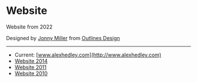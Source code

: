 # Website

Website from 2022

Designed by [Jonny Miller](https://www.linkedin.com/in/jonny-miller/) from [Outlines Design](https://outlinesdesign.com/)

---

- Current: [www.alexhedley.com](http://www.alexhedley.com)
- [Website 2014](https://alexhedley.github.io/website_2014)
- [Website 2011](https://alexhedley.github.io/website_2011)
- [Website 2010](https://alexhedley.github.io/website_2010)
